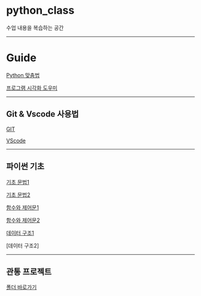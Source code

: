 # python_class
수업 내용을 복습하는 공간

---

# Guide

[Python 맞춤법](https://peps.python.org/pep-0008/)

[프로그램 시각화 도우미](https://pythontutor.com/)

---

## Git & Vscode 사용법
[GIT](./Day_0/git.md)

[VScode](./Day_0/vscode.md)

---
## 파이썬 기초
[기초 문법1](./Day_1/DAY_1.md)

[기초 문법2](./Day_2/Day_2.md)

[함수와 제어문1](./Day_3/Day_3.md)

[함수와 제어문2](./Day_4/Day_4.md)

[데이터 구조1](./Day_5/Day_5.md)

[데이터 구조2]

---
## 관통 프로젝트
[폴더 바로가기](./관통프로젝트/)